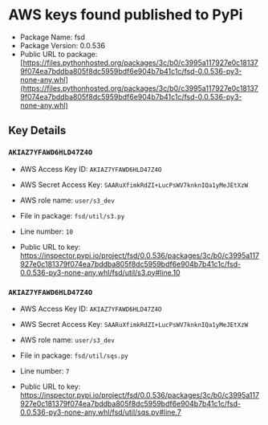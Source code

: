 # AWS keys found published to PyPi

* Package Name: fsd
* Package Version: 0.0.536
* Public URL to package: [https://files.pythonhosted.org/packages/3c/b0/c3995a117927e0c181379f074ea7bddba805f8dc5959bdf6e904b7b41c1c/fsd-0.0.536-py3-none-any.whl](https://files.pythonhosted.org/packages/3c/b0/c3995a117927e0c181379f074ea7bddba805f8dc5959bdf6e904b7b41c1c/fsd-0.0.536-py3-none-any.whl)

## Key Details

### `AKIAZ7YFAWD6HLD47Z4O`

* AWS Access Key ID: `AKIAZ7YFAWD6HLD47Z4O`
* AWS Secret Access Key: `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` 
* AWS role name: `user/s3_dev`
* File in package: `fsd/util/s3.py`
* Line number: `10`

* Public URL to key: https://inspector.pypi.io/project/fsd/0.0.536/packages/3c/b0/c3995a117927e0c181379f074ea7bddba805f8dc5959bdf6e904b7b41c1c/fsd-0.0.536-py3-none-any.whl/fsd/util/s3.py#line.10



### `AKIAZ7YFAWD6HLD47Z4O`

* AWS Access Key ID: `AKIAZ7YFAWD6HLD47Z4O`
* AWS Secret Access Key: `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` 
* AWS role name: `user/s3_dev`
* File in package: `fsd/util/sqs.py`
* Line number: `7`

* Public URL to key: https://inspector.pypi.io/project/fsd/0.0.536/packages/3c/b0/c3995a117927e0c181379f074ea7bddba805f8dc5959bdf6e904b7b41c1c/fsd-0.0.536-py3-none-any.whl/fsd/util/sqs.py#line.7


